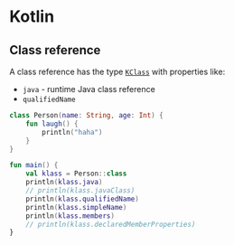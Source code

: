 # Kotlin

## Class reference

A class reference has the type [`KClass`](https://kotlinlang.org/api/latest/jvm/stdlib/kotlin.reflect/-k-class/) with properties like:

* `java` - runtime Java class reference
* `qualifiedName`

```kotlin
class Person(name: String, age: Int) {
    fun laugh() { 
        println("haha")
    }
}

fun main() {
    val klass = Person::class
    println(klass.java)
    // println(klass.javaClass)
    println(klass.qualifiedName)
    println(klass.simpleName)
    println(klass.members)
    // println(klass.declaredMemberProperties)
}
```
